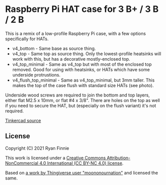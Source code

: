 # Raspberry Pi HAT case for 3 B+ / 3 B / 2 B

This is a remix of a low-profile Raspberry Pi case, with a few options specifically for HATs.

  - v4\_bottom - Same base as source thing.
  - v4\_top - Same top as source thing. Only the lowest-profile heatsinks will work with this, but has a decorative mostly-enclosed top.
  - v4\_top\_minimal - Same as v4\_top but with most of the enclosed top removed. Good for using with heatsinks, or HATs which have some underside protrustions.
  - v4\_flush\_top\_minimal - Same as v4\_top\_minimal, but 3mm taller. This makes the top of the case flush with standard size HATs (see photo).

Underside wood screws are required to join the bottom and top layers, either flat M2.5 x 10mm, or flat \#4 x 3/8". There are holes on the top as well if you need to secure the HAT, but (especially on the flush variant) it's not required.

[Tinkercad source](https://www.tinkercad.com/things/4lYpKXYzUsF-raspberrypi3bcase-modded-top)

## License

Copyright (C) 2021 Ryan Finnie

This work is licensed under a [Creative Commons Attribution-NonCommercial 4.0 International (CC BY-NC 4.0) license](https://creativecommons.org/licenses/by-nc/4.0/).

Based on [a work by Thingiverse user "moononournation"](https://www.thingiverse.com/thing:2962525) and licensed the same.

